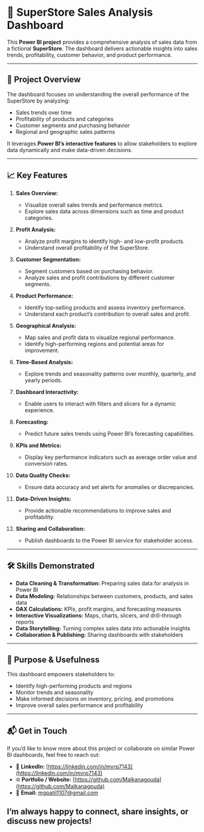 # 🛒 SuperStore Sales Analysis Dashboard  

This **Power BI project** provides a comprehensive analysis of sales data from a fictional **SuperStore**. The dashboard delivers actionable insights into sales trends, profitability, customer behavior, and product performance.  

---

## 🔎 Project Overview  
The dashboard focuses on understanding the overall performance of the SuperStore by analyzing:  
- Sales trends over time  
- Profitability of products and categories  
- Customer segments and purchasing behavior  
- Regional and geographic sales patterns  

It leverages **Power BI’s interactive features** to allow stakeholders to explore data dynamically and make data-driven decisions.  

---

## 📈 Key Features  

1. **Sales Overview:**  
   - Visualize overall sales trends and performance metrics.  
   - Explore sales data across dimensions such as time and product categories.  

2. **Profit Analysis:**  
   - Analyze profit margins to identify high- and low-profit products.  
   - Understand overall profitability of the SuperStore.  

3. **Customer Segmentation:**  
   - Segment customers based on purchasing behavior.  
   - Analyze sales and profit contributions by different customer segments.  

4. **Product Performance:**  
   - Identify top-selling products and assess inventory performance.  
   - Understand each product’s contribution to overall sales and profit.  

5. **Geographical Analysis:**  
   - Map sales and profit data to visualize regional performance.  
   - Identify high-performing regions and potential areas for improvement.  

6. **Time-Based Analysis:**  
   - Explore trends and seasonality patterns over monthly, quarterly, and yearly periods.  

7. **Dashboard Interactivity:**  
   - Enable users to interact with filters and slicers for a dynamic experience.  

8. **Forecasting:**  
   - Predict future sales trends using Power BI’s forecasting capabilities.  

9. **KPIs and Metrics:**  
   - Display key performance indicators such as average order value and conversion rates.  

10. **Data Quality Checks:**  
    - Ensure data accuracy and set alerts for anomalies or discrepancies.  

11. **Data-Driven Insights:**  
    - Provide actionable recommendations to improve sales and profitability.  

12. **Sharing and Collaboration:**  
    - Publish dashboards to the Power BI service for stakeholder access.  

---

## 🛠️ Skills Demonstrated  
- **Data Cleaning & Transformation:** Preparing sales data for analysis in Power BI  
- **Data Modeling:** Relationships between customers, products, and sales data  
- **DAX Calculations:** KPIs, profit margins, and forecasting measures  
- **Interactive Visualizations:** Maps, charts, slicers, and drill-through reports  
- **Data Storytelling:** Turning complex sales data into actionable insights  
- **Collaboration & Publishing:** Sharing dashboards with stakeholders  

---

## 🎯 Purpose & Usefulness  
This dashboard empowers stakeholders to:  
- Identify high-performing products and regions  
- Monitor trends and seasonality  
- Make informed decisions on inventory, pricing, and promotions  
- Improve overall sales performance and profitability  

---

## 📬 Get in Touch  
If you’d like to know more about this project or collaborate on similar Power BI dashboards, feel free to reach out:  

- 💼 **LinkedIn:** [https://linkedin.com/in/mvrp7143](https://linkedin.com/in/mvrp7143)  
- 🌐 **Portfolio / Website:** [https://github.com/Malkanagouda](https://github.com/Malkanagouda)  
- 📩 **Email:** mgpatil1107@gmail.com  

I’m always happy to connect, share insights, or discuss new projects!
---
